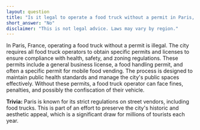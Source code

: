 ```yaml
---
layout: question
title: "Is it legal to operate a food truck without a permit in Paris, France?"
short_answer: "No"
disclaimer: "This is not legal advice. Laws may vary by region."
---
```


In Paris, France, operating a food truck without a permit is illegal. The city requires all food truck operators to obtain specific permits and licenses to ensure compliance with health, safety, and zoning regulations. These permits include a general business license, a food handling permit, and often a specific permit for mobile food vending. The process is designed to maintain public health standards and manage the city's public spaces effectively. Without these permits, a food truck operator can face fines, penalties, and possibly the confiscation of their vehicle.

**Trivia:** Paris is known for its strict regulations on street vendors, including food trucks. This is part of an effort to preserve the city's historic and aesthetic appeal, which is a significant draw for millions of tourists each year.

